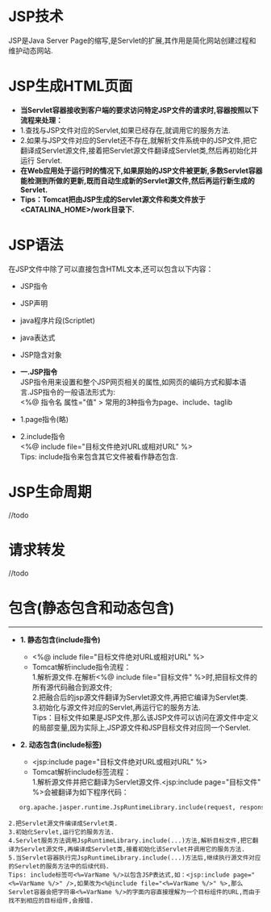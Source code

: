 # JSP技术
JSP是Java Server Page的缩写,是Servlet的扩展,其作用是简化网站创建过程和维护动态网站.

# JSP生成HTML页面
* **当Servlet容器接收到客户端的要求访问特定JSP文件的请求时,容器按照以下流程来处理：**
* 1.查找与JSP文件对应的Servlet,如果已经存在,就调用它的服务方法.
* 2.如果与JSP文件对应的Servlet还不存在,就解析文件系统中的JSP文件,把它翻译成Servlet源文件,接着把Servlet源文件翻译成Servlet类,然后再初始化并运行        Servlet.
* **在Web应用处于运行时的情况下,如果原始的JSP文件被更新,多数Servlet容器能检测到所做的更新,既而自动生成新的Servlet源文件,然后再运行新生成的Servlet.**
* **Tips：Tomcat把由JSP生成的Servlet源文件和类文件放于<CATALINA_HOME>/work目录下.**

# JSP语法
在JSP文件中除了可以直接包含HTML文本,还可以包含以下内容：
* JSP指令
* JSP声明
* java程序片段(Scriptlet)
* java表达式
* JSP隐含对象

* **一.JSP指令**  
  JSP指令用来设置和整个JSP网页相关的属性,如网页的编码方式和脚本语言.JSP指令的一般语法形式为:  
<%@ 指令名 属性="值" > 
  常用的3种指令为page、include、taglib
* 1.page指令(略) 
* 2.include指令  
  <%@ include file="目标文件绝对URL或相对URL" %>  
  Tips: include指令来包含其它文件被看作静态包含.

# JSP生命周期
  //todo

# 请求转发
  //todo
  
# 包含(静态包含和动态包含)
---
* **1. 静态包含(include指令)**  
  * <%@ include file="目标文件绝对URL或相对URL" %> 
  * Tomcat解析include指令流程：  
    1.解析源文件.在解析<%@ include file="目标文件" %>时,把目标文件的所有源代码融合到源文件;  
    2.把融合后的jsp源文件翻译为Servlet源文件,再把它编译为Servlet类.  
    3.初始化与源文件对应的Servlet,再运行它的服务方法.  
    Tips：目标文件如果是JSP文件,那么该JSP文件可以访问在源文件中定义的局部变量,因为实际上,JSP源文件和JSP目标文件对应同一个Servlet.  
    
* **2. 动态包含(include标签)**  
  * <jsp:include page="目标文件绝对URL或相对URL" %>  
  * Tomcat解析include标签流程：  
    1.解析源文件并把它翻译为Servlet源文件.<jsp:include page="目标文件" %>会被翻译为如下程序代码：  
```html
   org.apache.jasper.runtime.JspRuntimeLibrary.include(request, response, "目标文件", out, false);
``` 
    2.把Servlet源文件编译成Servlet类.  
    3.初始化Servlet,运行它的服务方法.  
    4.Servlet服务方法调用JspRuntimeLibrary.include(...)方法,解析目标文件,把它翻译为Servlet源文件,再编译成Servlet类,接着初始化该Servlet并调用它的服务方法.  
    5.当Servlet容器执行完JspRuntimeLibrary.include(...)方法后,继续执行源文件对应的Servlet的服务方法中的后续代码.  
    Tips: include标签可<%=VarName %/>以包含JSP表达式,如：<jsp:include page="<%=VarName %/>" />,如果改为<%@include file="<%=VarName %/>" %>,那么Servlet容器会把字符串<%=VarName %/>的字面内容直接理解为一个目标组件的URL,而由于找不到相应的目标组件,会报错.










  

